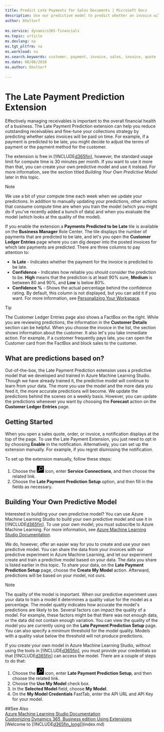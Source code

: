 ```yaml
---
title: Predict Late Payments for Sales Documents | Microsoft Docs
description: Use our predictive model to predict whether an invoice will be paid on time.
author: bholtorf

ms.service: dynamics365-financials
ms.topic: article
ms.devlang: na
ms.tgt_pltfrm: na
ms.workload: na
ms.search.keywords: customer, payment, invoice, sales, invoice, quote
ms.date: 08/08/2018
ms.author: bholtorf

---
```

# The Late Payment Prediction Extension  
Effectively managing receivables is important to the overall financial health of a business. The Late Payment Prediction extension can help you reduce outstanding receivables and fine-tune your collections strategy by predicting whether sales invoices will be paid on time. For example, if a payment is predicted to be late, you might decide to adjust the terms of payment or the payment method for the customer.

The extension is free in [!INCLUDE[d365fin](includes/d365fin_md.md)], however, the standard usage limit for compute time is 30 minutes per month. If you want to use it more than that, you can create your own predictive model and use it instead. For more information, see the section titled _Building Your Own Predictive Model_ later in this topic.  

> [!Note]
> We use a bit of your compute time each week when we update your predictions. In addition to manually updating your predictions, other actions that consume compute time are when you train the model (which you might do if you've recently added a bunch of data) and when you evaluate the model (which looks at the quality of the model).

If you enable the extension a **Payments Predicted to be Late** tile is available on the **Business Manager** Role Center. The tile displays the number of payments that are predicted to be late, and let's you open the **Customer Ledger Entries** page where you can dig deeper into the posted invoices for which late payments are predicted. There are three columns to pay attention to:  
  
* **Is Late** - Indicates whether the payment for the invoice is predicted to be late.
* **Confidence** - Indicates how reliable you should consider the prediction to be. **High** means that the prediction is at least 90% sure, **Medium** is between 80 and 90%, and **Low** is below 80%.
* **Confidence %** - Shows the actual percentage behind the confidence rating. By default, this column is not displayed, but you can add it if you want. For more information, see [Personalizing Your Workspace](ui-personalization-master.md).

> [!Tip]
> The Customer Ledger Entries page also shows a FactBox on the right. While you are reviewing predictions, the information in the **Customer Details** section can be helpful. When you choose the invoice in the list, the section shows information about the customer. It also let's you take immediate action. For example, if a customer frequently pays late, you can open the Customer card from the FactBox and block sales to the customer.

## What are predictions based on?  
Out-of-the-box, the Late Payment Prediction extension uses a predictive model that we developed and trained in Azure Machine Learning Studio. Though we have already trained it, the predictive model will continue to learn from your data. The more you use the model and the more data you feed it, the more accurate predictions will become. We update the predictions behind the scenes on a weekly basis. However, you can update the predictions whenever you want by choosing the **Forecast** action on the **Customer Ledger Entries** page.   

## Getting Started
When you open a sales quote, order, or invoice, a notification displays at the top of the page. To use the Late Payment Extension, you just need to opt in by choosing **Enable** in the notification. Alternatively, you can set up the extension manually. For example, if you regret dismissing the notification.  

To set up the extension manually, follow these steps:
  
1. Choose the ![Search for Page or Report](media/ui-search/search_small.png "Search for Page or Report icon") icon, enter **Service Connections**, and then choose the related link.  
2. Choose the **Late Payment Prediction Setup** option, and then fill in the fields as necessary. 

## Building Your Own Predictive Model
Interested in building your own predictive model? You can use Azure Machine Learning Studio to build your own predictive model and use it in [!INCLUDE[d365fin](includes/d365fin_md.md)]. To use your own model, you must subscribe to Azure Machine Learning. For more information, see [Azure Machine Learning Studio Documentation](https://go.microsoft.com/fwlink/?linkid=861765).  
  
We do, however, offer an easier way for you to create and use your own predictive model. You can share the data from your invoices with our predictive experiment in Azure Machine Learning, and let our experiment create and train a predictive model based on your data. The data you share is listed earlier in this topic. To share your data, on the **Late Payment Prediction Setup** page, choose the **Create My Model** action. Afterward, predictions will be based on your model, not ours.  
  
> [!Note]
> The quality of the model is important. When our predictive experiment uses your data to train a model it determines a quality value for the model as a percentage. The model quality indicates how accurate the model's predictions are likely to be. Several factors can impact the quality of a model. For example, these factors might be that there was not enough data, or the data did not contain enough variation. You can view the quality of the model you are currently using on the **Late Payment Prediction Setup** page. You can also specify a minimum threshold for the model quality. Models with a quality value below the threshold will not produce predictions.  
  
If you create your own model in Azure Machine Learning Studio, without using the tools in [!INCLUDE[d365fin](includes/d365fin_md.md)], you must provide your credentials so that [!INCLUDE[d365fin](includes/d365fin_md.md)] can access the model. There are a couple of steps to do that:

1. Choose the ![Search for Page or Report](media/ui-search/search_small.png "Search for Page or Report icon") icon, enter **Late Payment Prediction Setup**, and then choose the related link.  
2. Choose the **Use My Model** check box.  
3. In the **Selected Model** field, choose **My Model**.  
4. On the **My Model Credentials** FastTab, enter the API URL and API Key for your model.  

##See Also  
[Azure Machine Learning Studio Documentation](https://docs.microsoft.com/en-us/azure/machine-learning/studio/)  
[Customizing Dynamics 365, Business edition Using Extensions](ui-extensions.md)  
[Welcome to [!INCLUDE[d365fin_long](includes/d365fin_long_md.md)]](index.md)  
